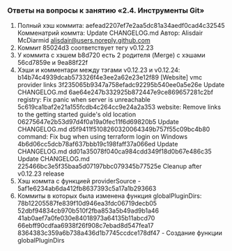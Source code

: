 ### Ответы на вопросы к занятию «2.4. Инструменты Git»
1. Полный хэш коммита: aefead2207ef7e2aa5dc81a34aedf0cad4c32545 
   Комменатрий коммта: Update CHANGELOG.md 
   Автор: Alisdair McDiarmid <alisdair@users.noreply.github.com> 
2. Коммит 85024d3 соответствует тегу v0.12.23 
3. У коммита с хэшем b8d720 есть 2 родителя (Merge) c хэшами 56cd7859e и 9ea88f22f 
4. Хэши и комментари между тэгами v0.12.23 и v0.12.24: 
b14b74c4939dcab573326f4e3ee2a62e23e12f89 [Website] vmc provider links 
3f235065b9347a758efadc92295b540ee0a5e26e Update CHANGELOG.md 
6ae64e247b332925b872447e9ce869657281c2bf registry: Fix panic when server is unreachable 
5c619ca1baf2e21a155fcdb4c264cc9e24a2a353 website: Remove links to the getting started guide's old location 
06275647e2b53d97d4f0a19a0fec11f6d69820b5 Update CHANGELOG.md 
d5f9411f5108260320064349b757f55c09bc4b80 command: Fix bug when using terraform login on Windows 
4b6d06cc5dcb78af637bbb19c198faff37a066ed Update CHANGELOG.md 
dd01a35078f040ca984cdd349f18d0b67e486c35 Update CHANGELOG.md 
225466bc3e5f35baa5d07197bbc079345b77525e Cleanup after v0.12.23 release 
5. Хэш коммта с функцией providerSource - 5af1e6234ab6da412fb8637393c5a17a1b293663 
6. Коммиты в которых была изменена функция globalPluginDirs: 
78b12205587fe839f10d946ea3fdc06719decb05 
52dbf94834cb970b510f2fba853a5b49ad9b1a46 
41ab0aef7a0fe030e84018973a64135b11abcd70 
66ebff90cdfaa6938f26f908c7ebad8d547fea17 
8364383c359a6b738a436d1b7745ccdce178df47 - Создание функции globalPluginDirs 

